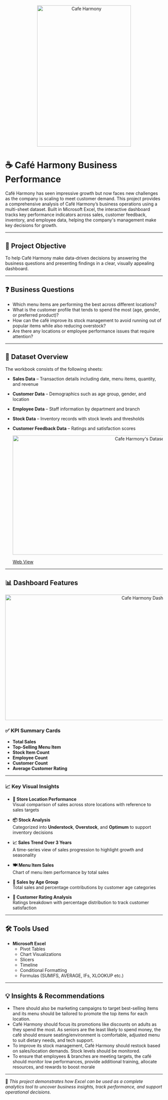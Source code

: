 #
  <p align="center">
    <img src="businessPr.png" alt="Cafe Harmony" width="300" height="450">
  </p>
  
# ☕ Café Harmony Business Performance 

Café Harmony has seen impressive growth but now faces new challenges as the company is scaling to meet customer
demand. This project provides a comprehensive analysis of Café Harmony’s business operations using a multi-sheet dataset. Built in Microsoft Excel, the interactive dashboard tracks key performance indicators across sales, customer feedback, inventory, and employee data, helping the company's management make key decisions for growth.

---

## 🎯 Project Objective

To help Café Harmony make data-driven decisions by answering the business questions and presenting findings in a clear, visually appealing dashboard.

---

## ❓ Business Questions

-  Which menu items are performing the best across different locations?
-  What is the customer profile that tends to spend the most (age, gender, or preferred product)?
-  How can the café improve its stock management to avoid running out of popular items while also
reducing overstock?
-  Are there any locations or employee performance issues that require attention?

---

## 🧾 Dataset Overview

The workbook consists of the following sheets:

- **Sales Data** – Transaction details including date, menu items, quantity, and revenue  
- **Customer Data** – Demographics such as age group, gender, and location  
- **Employee Data** – Staff information by department and branch  
- **Stock Data** – Inventory records with stock levels and thresholds  
- **Customer Feedback Data** – Ratings and satisfaction scores
  <p align="center">
    <img src="Dataset.png" alt="Cafe Harmony's Dataset" width="800" height="380">
  </p>

     [Web View](https://1drv.ms/x/c/2d0f9638f277c6b4/EYppzwWXdwxDub_1RY-6DLIB5jTRtm_LfT05W3HIAHGbhg)
  
---

## 📊 Dashboard Features
  <p align="center">
    <img src="Dashboard.png" alt="Cafe Harmony Dashboard" width="900" height="400">
  </p>

### ✅ KPI Summary Cards
- **Total Sales**
- **Top-Selling Menu Item**
- **Stock Item Count**
- **Employee Count**
- **Customer Count**
- **Average Customer Rating**

---

### 📈 Key Visual Insights

- **📍 Store Location Performance**  
  Visual comparison of sales across store locations with reference to sales targets

- **📦 Stock Analysis**  
  Categorized into **Understock**, **Overstock**, and **Optimum** to support inventory decisions

- **📈 Sales Trend Over 3 Years**  
  A time-series view of sales progression to highlight growth and seasonality

- **🍽️ Menu Item Sales**  
  Chart of menu item performance by total sales

- **👥 Sales by Age Group**  
  Total sales and percentage contributions by customer age categories

- **🌟 Customer Rating Analysis**  
  Ratings breakdown with percentage distribution to track customer satisfaction

---

## 🛠 Tools Used

- **Microsoft Excel**
  - Pivot Tables
  - Chart Visualizations
  - Slicers
  - Timeline
  - Conditional Formatting
  - Formulas (SUMIFS, AVERAGE, IFs, XLOOKUP etc.)

---

## 💡 Insights & Recommendations

- There should also be marketing campaigns to target best-selling items and its menu should be tailored to promote the top items for each location.
- Café Harmony should focus its promotions like discounts on adults as they spend the most. As seniors are the least likely to spend money, the café should ensure seating/environment is comfortable, adjusted menu to suit dietary needs, and tech support.
- To improve its stock management, Café Harmony should restock based on sales/location demands. Stock levels should be monitored.
- To ensure that employees & branches are meeting targets, the café should monitor low performances, provide additional training, allocate resources, and rewards to boost morale



---

📌 *This project demonstrates how Excel can be used as a complete analytics tool to uncover business insights, track performance, and support operational decisions.*
